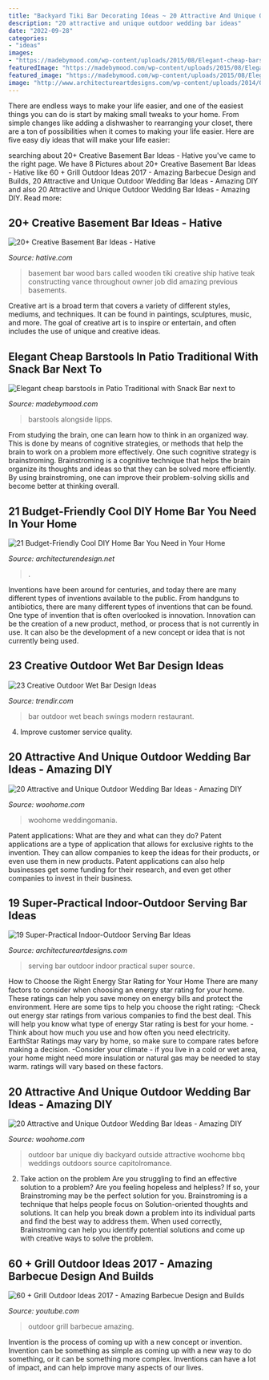 ```yaml
---
title: "Backyard Tiki Bar Decorating Ideas ~ 20 Attractive And Unique Outdoor Wedding Bar Ideas"
description: "20 attractive and unique outdoor wedding bar ideas"
date: "2022-09-28"
categories:
- "ideas"
images:
- "https://madebymood.com/wp-content/uploads/2015/08/Elegant-cheap-barstools-in-Patio-Traditional-with-Snack-Bar-next-to-Cheap-Fence-alongside-Backyard-Bbq-Grills-andBuilt-In-Barbecue-Grills--600x405.jpg"
featuredImage: "https://madebymood.com/wp-content/uploads/2015/08/Elegant-cheap-barstools-in-Patio-Traditional-with-Snack-Bar-next-to-Cheap-Fence-alongside-Backyard-Bbq-Grills-andBuilt-In-Barbecue-Grills--600x405.jpg"
featured_image: "https://madebymood.com/wp-content/uploads/2015/08/Elegant-cheap-barstools-in-Patio-Traditional-with-Snack-Bar-next-to-Cheap-Fence-alongside-Backyard-Bbq-Grills-andBuilt-In-Barbecue-Grills--600x405.jpg"
image: "http://www.architectureartdesigns.com/wp-content/uploads/2014/02/412.jpg"
---
```



There are endless ways to make your life easier, and one of the easiest things you can do is start by making small tweaks to your home. From simple changes like adding a dishwasher to rearranging your closet, there are a ton of possibilities when it comes to making your life easier. Here are five easy diy ideas that will make your life easier: 

	

		
searching about 20+ Creative Basement Bar Ideas - Hative you've came to the right page. We have 8 Pictures about 20+ Creative Basement Bar Ideas - Hative like 60 + Grill Outdoor Ideas 2017 - Amazing Barbecue Design and Builds, 20 Attractive and Unique Outdoor Wedding Bar Ideas - Amazing DIY and also 20 Attractive and Unique Outdoor Wedding Bar Ideas - Amazing DIY. Read more:
		
    
## 20+ Creative Basement Bar Ideas - Hative

<img loading=lazy src="https://hative.com/wp-content/uploads/2014/05/basement-bar-ideas/24-wooden-basement-bar.jpg" onerror="this.onerror=null;this.src='https://tse1.mm.bing.net/th?id=OIP.G3Wc7nnPznAkOCD2nfyNlgHaFj&amp;pid=15.1';" alt="20+ Creative Basement Bar Ideas - Hative">

_Source: hative.com_

>basement bar wood bars called wooden tiki creative ship hative teak constructing vance throughout owner job did amazing previous basements. 

	

Creative art is a broad term that covers a variety of different styles, mediums, and techniques. It can be found in paintings, sculptures, music, and more. The goal of creative art is to inspire or entertain, and often includes the use of unique and creative ideas.

    
## Elegant Cheap Barstools In Patio Traditional With Snack Bar Next To

<img loading=lazy src="https://madebymood.com/wp-content/uploads/2015/08/Elegant-cheap-barstools-in-Patio-Traditional-with-Snack-Bar-next-to-Cheap-Fence-alongside-Backyard-Bbq-Grills-andBuilt-In-Barbecue-Grills--600x405.jpg" onerror="this.onerror=null;this.src='https://tse2.mm.bing.net/th?id=OIP.gJO_6jSXCmb_I0Kzhtg5CAHaE_&amp;pid=15.1';" alt="Elegant cheap barstools in Patio Traditional with Snack Bar next to">

_Source: madebymood.com_

>barstools alongside lipps. 

	

From studying the brain, one can learn how to think in an organized way. This is done by means of cognitive strategies, or methods that help the brain to work on a problem more effectively. One such cognitive strategy is brainstroming. Brainstroming is a cognitive technique that helps the brain organize its thoughts and ideas so that they can be solved more efficiently. By using brainstroming, one can improve their problem-solving skills and become better at thinking overall.

    
## 21 Budget-Friendly Cool DIY Home Bar You Need In Your Home

<img loading=lazy src="https://cdn.architecturendesign.net/wp-content/uploads/2015/04/AD-DIY-Home-Bar-12.jpg" onerror="this.onerror=null;this.src='https://tse4.mm.bing.net/th?id=OIP.C7JXWOOPfJdvmISp2cI5hQHaJ6&amp;pid=15.1';" alt="21 Budget-Friendly Cool DIY Home Bar You Need in Your Home">

_Source: architecturendesign.net_

>. 

	

Inventions have been around for centuries, and today there are many different types of inventions available to the public. From handguns to antibiotics, there are many different types of inventions that can be found. One type of invention that is often overlooked is innovation. Innovation can be the creation of a new product, method, or process that is not currently in use. It can also be the development of a new concept or idea that is not currently being used.

    
## 23 Creative Outdoor Wet Bar Design Ideas

<img loading=lazy src="http://cdn.trendir.com/wp-content/uploads/2016/06/Hanging-bar-chairs.jpg" onerror="this.onerror=null;this.src='https://tse3.mm.bing.net/th?id=OIP.T_xqo3r8w60yGNka02yeywHaLH&amp;pid=15.1';" alt="23 Creative Outdoor Wet Bar Design Ideas">

_Source: trendir.com_

>bar outdoor wet beach swings modern restaurant. 

	

4. Improve customer service quality.

    
## 20 Attractive And Unique Outdoor Wedding Bar Ideas - Amazing DIY

<img loading=lazy src="https://www.woohome.com/wp-content/uploads/2015/04/outdoor-wedding-bar-woohome-7.jpg" onerror="this.onerror=null;this.src='https://tse2.mm.bing.net/th?id=OIP.lQygbePwdh8vZXgn6v5-6AHaLG&amp;pid=15.1';" alt="20 Attractive and Unique Outdoor Wedding Bar Ideas - Amazing DIY">

_Source: woohome.com_

>woohome weddingomania. 

	

Patent applications: What are they and what can they do?
Patent applications are a type of application that allows for exclusive rights to the invention. They can allow companies to keep the ideas for their products, or even use them in new products. Patent applications can also help businesses get some funding for their research, and even get other companies to invest in their business.

    
## 19 Super-Practical Indoor-Outdoor Serving Bar Ideas

<img loading=lazy src="http://www.architectureartdesigns.com/wp-content/uploads/2014/02/412.jpg" onerror="this.onerror=null;this.src='https://tse3.mm.bing.net/th?id=OIP.9GSeqOubzO_mSJMlWeNJcAHaJ4&amp;pid=15.1';" alt="19 Super-Practical Indoor-Outdoor Serving Bar Ideas">

_Source: architectureartdesigns.com_

>serving bar outdoor indoor practical super source. 

	

How to Choose the Right Energy Star Rating for Your Home
There are many factors to consider when choosing an energy star rating for your home. These ratings can help you save money on energy bills and protect the environment. Here are some tips to help you choose the right rating:
-Check out energy star ratings from various companies to find the best deal. This will help you know what type of energy Star rating is best for your home.
-Think about how much you use and how often you need electricity. EarthStar Ratings may vary by home, so make sure to compare rates before making a decision.
-Consider your climate - if you live in a cold or wet area, your home might need more insulation or natural gas may be needed to stay warm. ratings will vary based on these factors.

    
## 20 Attractive And Unique Outdoor Wedding Bar Ideas - Amazing DIY

<img loading=lazy src="http://www.woohome.com/wp-content/uploads/2015/04/outdoor-wedding-bar-woohome-4.jpg" onerror="this.onerror=null;this.src='https://tse3.mm.bing.net/th?id=OIP.Y-voiVdaJrhncY_b6UrlAgHaLH&amp;pid=15.1';" alt="20 Attractive and Unique Outdoor Wedding Bar Ideas - Amazing DIY">

_Source: woohome.com_

>outdoor bar unique diy backyard outside attractive woohome bbq weddings outdoors source capitolromance. 

	

2. Take action on the problem
Are you struggling to find an effective solution to a problem? Are you feeling hopeless and helpless? If so, your Brainstroming may be the perfect solution for you. Brainstroming is a technique that helps people focus on Solution-oriented thoughts and solutions. It can help you break down a problem into its individual parts and find the best way to address them. When used correctly, Brainstroming can help you identify potential solutions and come up with creative ways to solve the problem.

    
## 60 + Grill Outdoor Ideas 2017 - Amazing Barbecue Design And Builds

<img loading=lazy src="https://i.ytimg.com/vi/N8D3FYiJpyY/maxresdefault.jpg" onerror="this.onerror=null;this.src='https://tse1.mm.bing.net/th?id=OIP.Co2GLVpIkytjz3Ip5JpVhAHaEK&amp;pid=15.1';" alt="60 + Grill Outdoor Ideas 2017 - Amazing Barbecue Design and Builds">

_Source: youtube.com_

>outdoor grill barbecue amazing. 

	

Invention is the process of coming up with a new concept or invention. Invention can be something as simple as coming up with a new way to do something, or it can be something more complex. Inventions can have a lot of impact, and can help improve many aspects of our lives.


